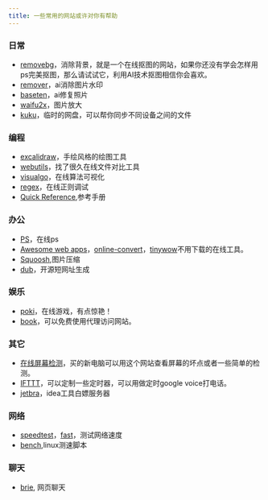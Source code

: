 ```yaml
---
title: 一些常用的网站或许对你有帮助
---
```

### 日常
* [removebg](https://www.remove.bg/zh)，消除背景，就是一个在线抠图的网站，如果你还没有学会怎样用ps完美抠图，那么请试试它，利用AI技术抠图相信你会喜欢。
* [remover](https://remover.zmo.ai)，ai消除图片水印
* [baseten](https://app.baseten.co/apps/QPp4nPE/operator_views/RqgOnqV)，ai修复照片
* [waifu2x](https://waifu2x.udp.jp/)，图片放大
* [kuku](https://d.kuku.lu/)，临时的网盘，可以帮你同步不同设备之间的文件

### 编程
* [excalidraw](https://excalidraw.com/)，手绘风格的绘图工具
* [webutils](https://www.webutils.app/)，找了很久在线文件对比工具
* [visualgo](https://visualgo.net/en)，在线算法可视化
* [regex](https://regex101.com/)，在线正则调试
* [Quick Reference](https://wangchujiang.com/reference/),参考手册


### 办公
* [PS](https://ps.gaoding.com/)，在线ps
* [Awesome web apps](https://123apps.com/)，[online-convert](https://www.online-convert.com/)，[tinywow](https://tinywow.com/)不用下载的在线工具。
* [Squoosh](https://squoosh.app/),图片压缩
* [dub](https://dub.sh/)，开源短网址生成


### 娱乐
* [poki](https://poki.com/)，在线游戏，有点惊艳！
* [book](https://www.vpnbook.com/)，可以免费使用代理访问网站。


### 其它
* [在线屏幕检测](https://screen.bmcx.com/#welcome)，买的新电脑可以用这个网站查看屏幕的坏点或者一些简单的检测。
* [IFTTT](https://ifttt.com/)，可以定制一些定时器，可以用做定时google voice打电话。
* [jetbra](https://3.jetbra.in/)，idea工具白嫖服务器


### 网络
* [speedtest](https://www.speedtest.net/)，[fast](https://fast.com/)，测试网络速度
* [bench](https://bench.sh/),linux测速脚本


### 聊天
* [brie](https://brie.fi/ng), 网页聊天
